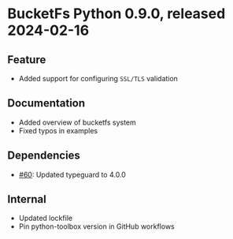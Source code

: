 # BucketFs Python 0.9.0, released 2024-02-16

## Feature
- Added support for configuring `SSL/TLS` validation

## Documentation
- Added overview of bucketfs system
- Fixed typos in examples

## Dependencies
- [#60](https://github.com/exasol/bucketfs-python/issues/60): Updated typeguard to 4.0.0

## Internal
- Updated lockfile
- Pin python-toolbox version in GitHub workflows
